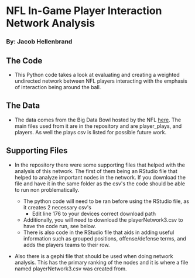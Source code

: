 # NFL In-Game Player Interaction Network Analysis

### By: Jacob Hellenbrand

## The Code

* This Python code takes a look at evaluating and creating a weighted undirected network
between NFL players interacting with the emphasis of interaction being around the ball. 


## The Data

* The data comes from the Big Data Bowl hosted by the NFL [here](https://www.kaggle.com/competitions/nfl-big-data-bowl-2024). 
The main files used from it are in the repository and are player_plays, and players.
As well the plays csv is listed for possible future work. 


## Supporting Files

* In the repository there were some supporting files that helped with the analysis of this network. 
The first of them being an RStudio file that helped to analyze important nodes in the network. If you download
the file and have it in the same folder as the csv's the code should be able to run non problematically. 
  * The python code will need to be ran before using the RStudio file, as it creates 2 necessary csv's
    * Edit line 176 to your devices correct download path
  * Additionally, you will need to download the playerNetwork3.csv to have the code run, see below. 
  * There is also code in the RStudio file that aids in adding useful information such as grouped positions, offense/defense
  terms, and adds the players teams to their row. 

* Also there is a gephi file that should be used when doing network analysis. This has the primary ranking of the nodes
and it is where a file named playerNetwork3.csv was created from. 
